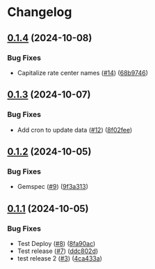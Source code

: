 # Changelog

## [0.1.4](https://github.com/somleng/rate_center/compare/v0.1.3...v0.1.4) (2024-10-08)


### Bug Fixes

* Capitalize rate center names ([#14](https://github.com/somleng/rate_center/issues/14)) ([68b9746](https://github.com/somleng/rate_center/commit/68b97465808069dbc3a09e66e0d8eeec83149a57))

## [0.1.3](https://github.com/somleng/rate_center/compare/v0.1.2...v0.1.3) (2024-10-07)


### Bug Fixes

* Add cron to update data ([#12](https://github.com/somleng/rate_center/issues/12)) ([8f02fee](https://github.com/somleng/rate_center/commit/8f02feef2f766a2b7f7dc46ee4a2e5da01f0d444))

## [0.1.2](https://github.com/somleng/rate_center/compare/v0.1.1...v0.1.2) (2024-10-05)


### Bug Fixes

* Gemspec ([#9](https://github.com/somleng/rate_center/issues/9)) ([9f3a313](https://github.com/somleng/rate_center/commit/9f3a3138f005523c48b98ec64c827f73f67e25d1))

## [0.1.1](https://github.com/somleng/rate_center/compare/v0.1.0...v0.1.1) (2024-10-05)


### Bug Fixes

* Test Deploy ([#8](https://github.com/somleng/rate_center/issues/8)) ([8fa90ac](https://github.com/somleng/rate_center/commit/8fa90ace1d9cf4aa9be8a8ef98c2cb93712f13ca))
* Test release ([#7](https://github.com/somleng/rate_center/issues/7)) ([ddc802d](https://github.com/somleng/rate_center/commit/ddc802d9bb2e3b5c3d4ce69774ec34d850837474))
* test release 2 ([#3](https://github.com/somleng/rate_center/issues/3)) ([4ca433a](https://github.com/somleng/rate_center/commit/4ca433a4ddeb936899969e2ac146a200ca3cef5b))
